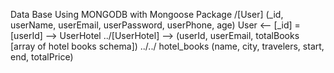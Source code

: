Data Base Using MONGODB with Mongoose Package
/[User]  (_id, userName, userEmail, userPassword, userPhone, age)
         User  <-- [_id] = [userId] --> UserHotel
../[UserHotel] --> (userId, userEmail, totalBooks [array of hotel books schema])
   ../../ hotel_books (name, city, travelers, start, end, totalPrice)
   